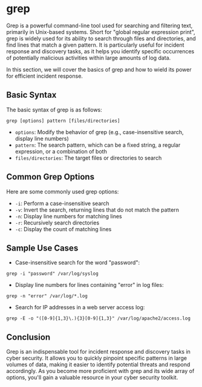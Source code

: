 # grep

Grep is a powerful command-line tool used for searching and filtering text, primarily in Unix-based systems. Short for "global regular expression print", grep is widely used for its ability to search through files and directories, and find lines that match a given pattern. It is particularly useful for incident response and discovery tasks, as it helps you identify specific occurrences of potentially malicious activities within large amounts of log data.

In this section, we will cover the basics of grep and how to wield its power for efficient incident response.

## Basic Syntax

The basic syntax of grep is as follows:

```
grep [options] pattern [files/directories]
```
- `options`: Modify the behavior of grep (e.g., case-insensitive search, display line numbers)
- `pattern`: The search pattern, which can be a fixed string, a regular expression, or a combination of both
- `files/directories`: The target files or directories to search

## Common Grep Options

Here are some commonly used grep options:

- `-i`: Perform a case-insensitive search
- `-v`: Invert the search, returning lines that do not match the pattern
- `-n`: Display line numbers for matching lines
- `-r`: Recursively search directories
- `-c`: Display the count of matching lines

## Sample Use Cases

- Case-insensitive search for the word "password":

```
grep -i "password" /var/log/syslog
```

- Display line numbers for lines containing "error" in log files:

```
grep -n "error" /var/log/*.log
```

- Search for IP addresses in a web server access log:

```
grep -E -o "([0-9]{1,3}\.){3}[0-9]{1,3}" /var/log/apache2/access.log
```

## Conclusion

Grep is an indispensable tool for incident response and discovery tasks in cyber security. It allows you to quickly pinpoint specific patterns in large volumes of data, making it easier to identify potential threats and respond accordingly. As you become more proficient with grep and its wide array of options, you'll gain a valuable resource in your cyber security toolkit.
